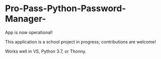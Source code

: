 # Pro-Pass-Python-Password-Manager-
App is now operational!

This application is a school project in progress; contributions are welcome!

Works well in VS, Python 3.7, or Thonny.
